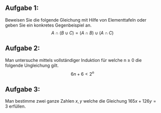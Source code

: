 ## Aufgabe 1: 
Beweisen Sie die folgende Gleichung mit Hilfe von Elementtafeln oder geben Sie ein
konkretes Gegenbeispiel an. 
$$A ∩ (B ∪ C) = (A ∩ B) ∪ (A ∩ C)$$
## Aufgabe 2:
Man untersuche mittels vollständiger Induktion für welche n ≥ 0 die folgende
Ungleichung gilt. 
$$6n + 6 < 2^{n}$$
## Aufgabe 3: 
Man bestimme zwei ganze Zahlen $x,y$ welche die Gleichung $165x + 126y = 3$ erfüllen.